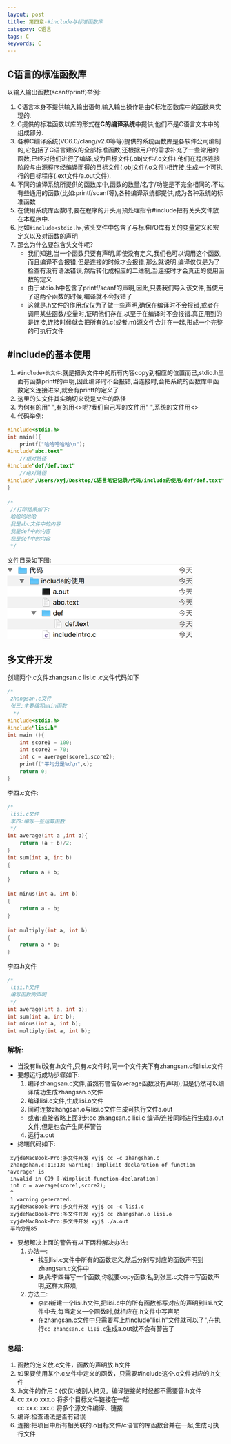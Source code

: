 ```yaml
---
layout: post
title: 第四章-#include与标准函数库
category: C语言
tags: C
keywords: C
---
```


## C语言的标准函数库
以输入输出函数(scanf/printf)举例:<br>

1. C语言本身不提供输入输出语句,输入输出操作是由C标准函数库中的函数来实现的.
2. C提供的标准函数以库的形式在**C的编译系统**中提供,他们不是C语言文本中的组成部分.
3. 各种C编译系统(VC6.0/clang/v2.0等等)提供的系统函数库是各软件公司编制的,它包括了C语言建议的全部标准函数,还根据用户的需求补充了一些常用的函数,已经对他们进行了编译,成为目标文件(.obj文件/.o文件).他们在程序连接阶段与由源程序经编译而得的目标文件(.obj文件/.o文件)相连接,生成一个可执行的目标程序(.ext文件/a.out文件).
4. 不同的编译系统所提供的函数库中,函数的数量/名字/功能是不完全相同的.不过有些通用的函数(比如:printf/scanf等),各种编译系统都提供,成为各种系统的标准函数
5. 在使用系统库函数时,要在程序的开头用预处理指令#include把有关头文件放在本程序中.
6. 比如`#include<stdio.h>`,该头文件中包含了与标准I/O库有关的变量定义和宏定义以及对函数的声明
7. 那么为什么要包含头文件呢?
	* 我们知道,当一个函数只要有声明,即使没有定义,我们也可以调用这个函数,而且编译不会报错,但是连接的时候才会报错,那么就说明,编译仅仅是为了检查有没有语法错误,然后转化成相应的二进制,当连接时才会真正的使用函数的定义
	* 由于stdio.h中包含了printf/scanf的声明,因此,只要我们导入该文件,当使用了这两个函数的时候,编译就不会报错了
	* 这就是.h文件的作用:仅仅为了做一些声明,确保在编译时不会报错,或者在调用某些函数/变量时,证明他们存在,以至于在编译时不会报错.真正用到的是连接,连接时候就会把所有的.c(或者.m)源文件合并在一起,形成一个完整的可执行文件
	
## #include的基本使用
1. `#include+头文件`:就是把头文件中的所有内容copy到相应的位置而已,stdio.h里面有函数printf的声明,因此编译时不会报错,当连接时,会把系统的函数库中函数定义连接进来,就会有printf的定义了
2. 这里的头文件其实确切来说是文件的路径
3. 为何有的用" ",有的用<>呢?我们自己写的文件用" ",系统的文件用<>
4. 代码举例:

```c
#include<stdio.h>
int main(){
    printf("哈哈哈哈哈\n");
#include"abc.text"
    //相对路径
#include"def/def.text"
    //绝对路径
#include"/Users/xyj/Desktop/C语言笔记记录/代码/include的使用/def/def.text"
}

/*
 //打印结果如下:
 哈哈哈哈哈
 我是abc文件中的内容
 我是def中的内容
 我是def中的内容
 */

```
文件目录如下图:
![文件目录图片](https://raw.githubusercontent.com/zhoghua123/imgsBed/master/Snip20171102_1.png)
## 多文件开发
创建两个.c文件zhangsan.c lisi.c
.c文件代码如下

```c
/*
 zhangsan.c文件
 张三:主要编写main函数
  */
#include<stdio.h>
#include"lisi.h"
int main (){
    int score1 = 100;
    int score2 = 70;
    int c = average(score1,score2);
    printf("平均分是%d\n",c);
    return 0;
}
```
李四.c文件:

```c
/*
 lisi.c文件
 李四:编写一些运算函数
 */
int average(int a ,int b){
    return (a + b)/2;
}
int sum(int a, int b)
{
    return a + b;
}

int minus(int a, int b)
{
    return a - b;
}

int multiply(int a, int b)
{
    return a * b;
}

```
李四.h文件

```c
/*
 lisi.h文件
 编写函数的声明
 */
int average(int a, int b);
int sum(int a, int b);
int minus(int a, int b);
int multiply(int a, int b);

```
### 解析:
 * 当没有lisi没有.h文件,只有.c文件时,同一个文件夹下有zhangsan.c和lisi.c文件
 * 要想运行成功步骤如下:
 	1. 编译zhangsan.c文件,虽然有警告(average函数没有声明),但是仍然可以编译成功生成zhangsan.o文件
 	2. 编译lisi.c文件,生成lisi.o文件
 	3. 同时连接zhangsan.o与lisi.o文件生成可执行文件a.out
 	* 或者:直接省略上面3步:cc zhangsan.c lisi.c 编译/连接同时进行生成a.out文件,但是也会产生同样警告
 	4. 运行a.out
* 终端代码如下:

```
 xyjdeMacBook-Pro:多文件开发 xyj$ cc -c zhangshan.c
 zhangshan.c:11:13: warning: implicit declaration of function 'average' is
 invalid in C99 [-Wimplicit-function-declaration]
 int c = average(score1,score2);
 ^
 1 warning generated.
 xyjdeMacBook-Pro:多文件开发 xyj$ cc -c lisi.c
 xyjdeMacBook-Pro:多文件开发 xyj$ cc zhangshan.o lisi.o
 xyjdeMacBook-Pro:多文件开发 xyj$ ./a.out
 平均分是85
```
* 要想解决上面的警告有以下两种解决办法:
 	1. 办法一:
		 * 找到lisi.c文件中所有的函数定义,然后分别写对应的函数声明到zhangsan.c文件中
		* 缺点:李四每写一个函数,你就要copy函数名,到张三.c文件中写函数声明,这样太麻烦;
	2. 方法二:
 		* 李四新建一个lisi.h文件,把lisi.c中的所有函数都写对应的声明到lisi.h文件中去,每当定义一个函数时,就相应在.h文件中写声明
 		* 在zhangsan.c文件中只需要写上#include"lisi.h"文件就可以了",在执行`cc zhangsan.c lisi.c`生成a.out就不会有警告了
 
### 总结:

1. 函数的定义放.c文件，函数的声明放.h文件
2. 如果要使用某个.c文件中定义的函数，只需要#include这个.c文件对应的.h文件
3. .h文件的作用：(仅仅)被别人拷贝。编译链接的时候都不需要管.h文件
4. cc xx.o xxx.o 将多个目标文件链接在一起<br>
    cc xx.c xxx.c 将多个源文件编译、链接
5. 编译:检查语法是否有错误
6. 连接:把项目中所有相关联的.o目标文件/c语言的库函数合并在一起,生成可执行文件

